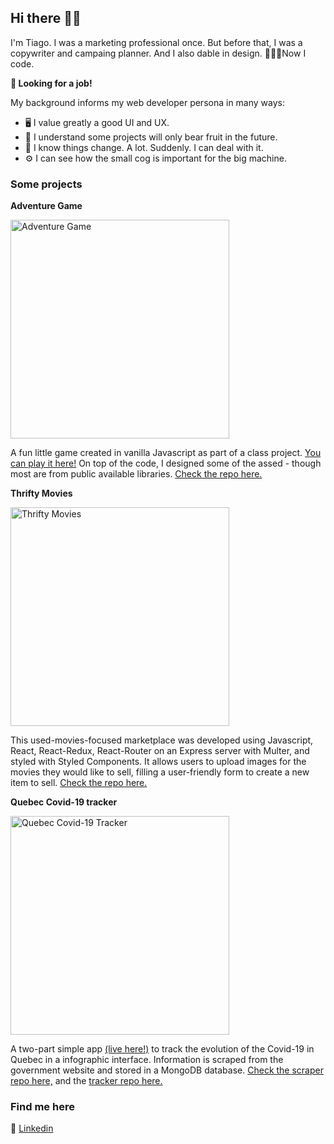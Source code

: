 ## Hi there 👋🏼

I'm Tiago. I was a marketing professional once. But before that, I was a copywriter and campaing planner. And I also dable in design. 👨🏻‍💻Now I code.

**🔎 Looking for a job!**

My background informs my web developer persona in many ways:
- 🖥️ I value greatly a good UI and UX.
- 🌱 I understand some projects will only bear fruit in the future.
- 🍃 I know things change. A lot. Suddenly. I can deal with it.
- ⚙️ I can see how the small cog is important for the big machine.

### Some projects

**Adventure Game**

<img src="https://media-exp1.licdn.com/dms/image/C512DAQFIV6TquAMh5A/profile-treasury-image-shrink_1280_1280/0?e=1596571200&v=beta&t=zA5bWiA0rC3DFv8wGt4GZGWKOSHLsu2w7yr8Ki6q5M8" alt="Adventure Game" width="350px">

A fun little game created in vanilla Javascript as part of a class project. [You can play it here!](https://tiagomota79.github.io/adventure-game/) On top of the code, I designed some of the assed - though most are from public available libraries. [Check the repo here.](https://github.com/tiagomota79/adventure-game)


**Thrifty Movies**

<img src="https://media-exp1.licdn.com/dms/image/C512DAQHr5cyENU13VA/profile-treasury-image-shrink_1280_1280/0?e=1596571200&v=beta&t=XDreG5-hJRDO_ItAt0bS8g5x5lQpW3s4M8Nv5yGWUmw" alt="Thrifty Movies" width="350px">

This used-movies-focused marketplace was developed using Javascript, React, React-Redux, React-Router on an Express server with Multer, and styled with Styled Components. It allows users to upload images for the movies they would like to sell, filling a user-friendly form to create a new item to sell. [Check the repo here.](gitbub.com/tiagomota79/thrifty-movies)


**Quebec Covid-19 tracker**

<img src="https://media-exp1.licdn.com/dms/image/C4E2DAQFN6chq55roCg/profile-treasury-image-shrink_1920_1920/0?e=1596571200&v=beta&t=XNT8Wrzr1T47BN5A51ftHszjvT6CeoOD8XtHI83Bk4s" alt="Quebec Covid-19 Tracker" width="350px">

A two-part simple app [(live here!)](https://qc-covid19-tracker.herokuapp.com) to track the evolution of the Covid-19 in Quebec in a infographic interface. Information is scraped from the government website and stored in a MongoDB database. [Check the scraper repo here,](https://github.com/tiagomota79/qc-covid19-scraper) and the [tracker repo here.](https://github.com/tiagomota79/qc-covid19-tracker)

### Find me here
💼 [Linkedin](https://www.linkedin.com/in/tiagomot/)

<!--
**tiagomota79/tiagomota79** is a ✨ _special_ ✨ repository because its `README.md` (this file) appears on your GitHub profile.

Here are some ideas to get you started:

- 🔭 I’m currently working on ...
- 🌱 I’m currently learning ...
- 👯 I’m looking to collaborate on ...
- 🤔 I’m looking for help with ...
- 💬 Ask me about ...
- 📫 How to reach me: ...
- 😄 Pronouns: ...
- ⚡ Fun fact: ...
-->
